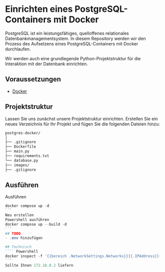 # Einrichten eines PostgreSQL-Containers mit Docker
PostgreSQL ist ein leistungsfähiges, quelloffenes relationales Datenbankmanagementsystem. In diesem Repository werden wir den Prozess des Aufsetzens eines PostgreSQL-Containers mit Docker durchlaufen.

Wir werden auch eine grundlegende Python-Projektstruktur für die Interaktion mit der Datenbank einrichten.

## Voraussetzungen
- [Docker](https://www.docker.com/)

## Projektstruktur
Lassen Sie uns zunächst unsere Projektstruktur einrichten. Erstellen Sie ein neues Verzeichnis für Ihr Projekt und fügen Sie die folgenden Dateien hinzu:

```markdown
postgres-docker/
│
├── .gitignore
├── Dockerfile
├── main.py
├── requirements.txt
└── database.py
├── images/
├── .gitignore
```

## Ausführen
Ausführen
```` Powershell
docker compose up -d
```
Neu erstellen
Powershell ausführen
docker compose up --build -d
```
## TODO
- .env hinzufügen

## Technisch
```` Powershell
docker inspect -f '{{bereich .NetworkSettings.Networks}}{{.IPAddress}}{{end}}' postgres-docker-basic-db-1
```
Sollte Ihnen 172.18.0.2 liefern